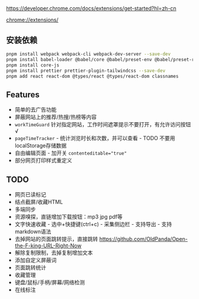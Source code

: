 #

<https://developer.chrome.com/docs/extensions/get-started?hl=zh-cn>

<chrome://extensions/>

## 安装依赖

```bash
pnpm install webpack webpack-cli webpack-dev-server --save-dev
pnpm install babel-loader @babel/core @babel/preset-env @babel/preset-react css-loader style-loader postcss postcss-loader sass sass-loader astroturf tailwindcss @tailwindcss/postcss html-webpack-plugin --save-dev
pnpm install core-js
pnpm install prettier prettier-plugin-tailwindcss --save-dev
pnpm add react react-dom @types/react @types/react-dom classnames
```

## Features

* 简单的去广告功能
* 屏蔽网站上的推荐/热搜/热榜等内容
* `workTimeGuard` 针对指定网站，工作时间遮罩提示不要打开，有允许访问按钮 √
* `pageTimeTracker` -  统计浏览时长和次数，并可以查看 - TODO 不要用localStorage存储数据
* 自由编辑页面 - 加开关 `contenteditable="true"`
* 部分网页打印样式重定义

## TODO

* 网页已读标记
* 结点截屏/收藏HTML
* 多端同步
* 资源嗅探，直链增加下载按钮：mp3 jpg pdf等
* 文字快速收藏 - 选中+快捷键(ctrl+c) - 采集侧边栏 - 支持导出 - 支持markdown语法
* 去掉网站的页面跳转提示，直接跳转 <https://github.com/OldPanda/Open-the-F-king-URL-Right-Now>
* 解除复制限制，去掉复制增加文本
* 添加自定义屏蔽词
* 页面跳转统计
* 收藏管理
* 键盘/鼠标/手柄/屏幕/网络检测
* 在线标注
